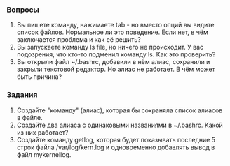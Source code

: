 ### Вопросы

1. Вы пишете команду, нажимаете tab - но вместо опций вы видите список файлов. Нормальное ли это поведение. Если нет, в чём заключается проблема и как её решить?
2. Вы запускаете команду ls file, но ничего не происходит. У вас подозрения, что кто-то подменил команду ls. Как это проверить?
3. Вы открыли файл ~/.bashrc, добавили в нём алиас, сохранили и закрыли текстовой редактор. Но алиас не работает. В чём может быть причина? 

### Задания

1. Создайте "команду" (алиас), которая бы сохраняла список алиасов в файле. 
2. Создайте два алиаса с одинаковыми названиями в ~/.bashrc. Какой из них работает?
3. Создайте команду getlog, которая будет показывать последние 5 строк файла /var/log/kern.log и одновременно добавлять вывод в файл mykernellog.